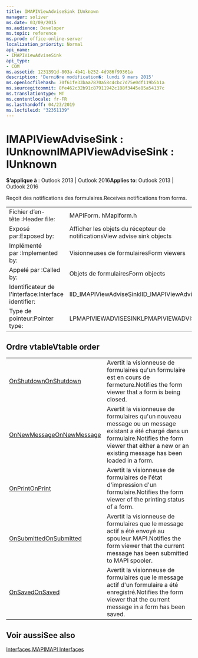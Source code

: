```yaml
---
title: IMAPIViewAdviseSink IUnknown
manager: soliver
ms.date: 03/09/2015
ms.audience: Developer
ms.topic: reference
ms.prod: office-online-server
localization_priority: Normal
api_name:
- IMAPIViewAdviseSink
api_type:
- COM
ms.assetid: 1231391d-803a-4b41-b252-4d986f99361a
description: 'Derni�re modification�: lundi 9 mars 2015'
ms.openlocfilehash: 70f61fe33baa7870a58c4cbc7d75e0df119b5b1a
ms.sourcegitcommit: 8fe462c32b91c87911942c188f3445e85a54137c
ms.translationtype: MT
ms.contentlocale: fr-FR
ms.lasthandoff: 04/23/2019
ms.locfileid: "32351139"
---
```

# <a name="imapiviewadvisesink--iunknown"></a><span data-ttu-id="94a22-103">IMAPIViewAdviseSink : IUnknown</span><span class="sxs-lookup"><span data-stu-id="94a22-103">IMAPIViewAdviseSink : IUnknown</span></span>

  
  
<span data-ttu-id="94a22-104">**S’applique à** : Outlook 2013 | Outlook 2016</span><span class="sxs-lookup"><span data-stu-id="94a22-104">**Applies to**: Outlook 2013 | Outlook 2016</span></span> 
  
<span data-ttu-id="94a22-105">Reçoit des notifications des formulaires.</span><span class="sxs-lookup"><span data-stu-id="94a22-105">Receives notifications from forms.</span></span> 
  
|||
|:-----|:-----|
|<span data-ttu-id="94a22-106">Fichier d’en-tête :</span><span class="sxs-lookup"><span data-stu-id="94a22-106">Header file:</span></span>  <br/> |<span data-ttu-id="94a22-107">MAPIForm. h</span><span class="sxs-lookup"><span data-stu-id="94a22-107">Mapiform.h</span></span>  <br/> |
|<span data-ttu-id="94a22-108">Exposé par:</span><span class="sxs-lookup"><span data-stu-id="94a22-108">Exposed by:</span></span>  <br/> |<span data-ttu-id="94a22-109">Afficher les objets du récepteur de notifications</span><span class="sxs-lookup"><span data-stu-id="94a22-109">View advise sink objects</span></span>  <br/> |
|<span data-ttu-id="94a22-110">Implémenté par :</span><span class="sxs-lookup"><span data-stu-id="94a22-110">Implemented by:</span></span>  <br/> |<span data-ttu-id="94a22-111">Visionneuses de formulaires</span><span class="sxs-lookup"><span data-stu-id="94a22-111">Form viewers</span></span>  <br/> |
|<span data-ttu-id="94a22-112">Appelé par :</span><span class="sxs-lookup"><span data-stu-id="94a22-112">Called by:</span></span>  <br/> |<span data-ttu-id="94a22-113">Objets de formulaires</span><span class="sxs-lookup"><span data-stu-id="94a22-113">Form objects</span></span>  <br/> |
|<span data-ttu-id="94a22-114">Identificateur de l'interface:</span><span class="sxs-lookup"><span data-stu-id="94a22-114">Interface identifier:</span></span>  <br/> |<span data-ttu-id="94a22-115">IID_IMAPIViewAdviseSink</span><span class="sxs-lookup"><span data-stu-id="94a22-115">IID_IMAPIViewAdviseSink</span></span>  <br/> |
|<span data-ttu-id="94a22-116">Type de pointeur:</span><span class="sxs-lookup"><span data-stu-id="94a22-116">Pointer type:</span></span>  <br/> |<span data-ttu-id="94a22-117">LPMAPIVIEWADVISESINK</span><span class="sxs-lookup"><span data-stu-id="94a22-117">LPMAPIVIEWADVISESINK</span></span>  <br/> |
   
## <a name="vtable-order"></a><span data-ttu-id="94a22-118">Ordre vtable</span><span class="sxs-lookup"><span data-stu-id="94a22-118">Vtable order</span></span>

|||
|:-----|:-----|
|[<span data-ttu-id="94a22-119">OnShutdown</span><span class="sxs-lookup"><span data-stu-id="94a22-119">OnShutdown</span></span>](imapiviewadvisesink-onshutdown.md) <br/> |<span data-ttu-id="94a22-120">Avertit la visionneuse de formulaires qu'un formulaire est en cours de fermeture.</span><span class="sxs-lookup"><span data-stu-id="94a22-120">Notifies the form viewer that a form is being closed.</span></span>  <br/> |
|[<span data-ttu-id="94a22-121">OnNewMessage</span><span class="sxs-lookup"><span data-stu-id="94a22-121">OnNewMessage</span></span>](imapiviewadvisesink-onnewmessage.md) <br/> |<span data-ttu-id="94a22-122">Avertit la visionneuse de formulaires qu'un nouveau message ou un message existant a été chargé dans un formulaire.</span><span class="sxs-lookup"><span data-stu-id="94a22-122">Notifies the form viewer that either a new or an existing message has been loaded in a form.</span></span>  <br/> |
|[<span data-ttu-id="94a22-123">OnPrint</span><span class="sxs-lookup"><span data-stu-id="94a22-123">OnPrint</span></span>](imapiviewadvisesink-onprint.md) <br/> |<span data-ttu-id="94a22-124">Avertit la visionneuse de formulaires de l'état d'impression d'un formulaire.</span><span class="sxs-lookup"><span data-stu-id="94a22-124">Notifies the form viewer of the printing status of a form.</span></span>  <br/> |
|[<span data-ttu-id="94a22-125">OnSubmitted</span><span class="sxs-lookup"><span data-stu-id="94a22-125">OnSubmitted</span></span>](imapiviewadvisesink-onsubmitted.md) <br/> |<span data-ttu-id="94a22-126">Avertit la visionneuse de formulaires que le message actif a été envoyé au spouleur MAPI.</span><span class="sxs-lookup"><span data-stu-id="94a22-126">Notifies the form viewer that the current message has been submitted to MAPI spooler.</span></span>  <br/> |
|[<span data-ttu-id="94a22-127">OnSaved</span><span class="sxs-lookup"><span data-stu-id="94a22-127">OnSaved</span></span>](imapiviewadvisesink-onsaved.md) <br/> |<span data-ttu-id="94a22-128">Avertit la visionneuse de formulaires que le message actif d'un formulaire a été enregistré.</span><span class="sxs-lookup"><span data-stu-id="94a22-128">Notifies the form viewer that the current message in a form has been saved.</span></span>  <br/> |
   
## <a name="see-also"></a><span data-ttu-id="94a22-129">Voir aussi</span><span class="sxs-lookup"><span data-stu-id="94a22-129">See also</span></span>



[<span data-ttu-id="94a22-130">Interfaces MAPI</span><span class="sxs-lookup"><span data-stu-id="94a22-130">MAPI Interfaces</span></span>](mapi-interfaces.md)

